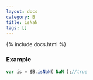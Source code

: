 ```yaml
---
layout: docs
category: B
title: isNaN
tags: []
---
```


{% include docs.html %}

### Example
```js
var is = $B.isNaN( NaN );//true
```